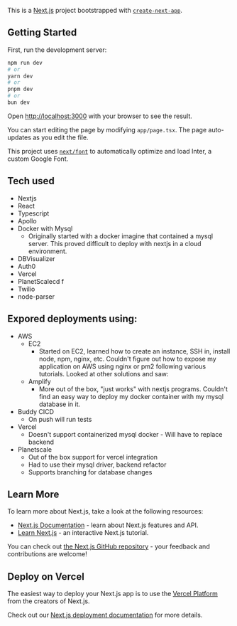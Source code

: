 This is a [Next.js](https://nextjs.org/) project bootstrapped with [`create-next-app`](https://github.com/vercel/next.js/tree/canary/packages/create-next-app).

## Getting Started

First, run the development server:

```bash
npm run dev
# or
yarn dev
# or
pnpm dev
# or
bun dev
```

Open [http://localhost:3000](http://localhost:3000) with your browser to see the result.

You can start editing the page by modifying `app/page.tsx`. The page auto-updates as you edit the file.

This project uses [`next/font`](https://nextjs.org/docs/basic-features/font-optimization) to automatically optimize and load Inter, a custom Google Font.

## Tech used

- Nextjs
- React
- Typescript
- Apollo
- Docker with Mysql
  - Originally started with a docker imagine that contained a mysql server. This proved difficult to deploy with nextjs in a cloud environment.
- DBVisualizer
- Auth0
- Vercel
- PlanetScalecd f
- Twilio
- node-parser

## Expored deployments using:

- AWS
  - EC2
    - Started on EC2, learned how to create an instance, SSH in, install node, npm, nginx, etc. Couldn't figure out how to expose my application on AWS using nginx or pm2 following various tutorials. Looked at other solutions and saw:
  - Amplify
    - More out of the box, "just works" with nextjs programs. Couldn't find an easy way to deploy my docker container with my mysql database in it.
- Buddy CICD
  - On push will run tests
- Vercel
  - Doesn't support containerized mysql docker - Will have to replace backend
- Planetscale
  - Out of the box support for vercel integration
  - Had to use their mysql driver, backend refactor
  - Supports branching for database changes

## Learn More

To learn more about Next.js, take a look at the following resources:

- [Next.js Documentation](https://nextjs.org/docs) - learn about Next.js features and API.
- [Learn Next.js](https://nextjs.org/learn) - an interactive Next.js tutorial.

You can check out [the Next.js GitHub repository](https://github.com/vercel/next.js/) - your feedback and contributions are welcome!

## Deploy on Vercel

The easiest way to deploy your Next.js app is to use the [Vercel Platform](https://vercel.com/new?utm_medium=default-template&filter=next.js&utm_source=create-next-app&utm_campaign=create-next-app-readme) from the creators of Next.js.

Check out our [Next.js deployment documentation](https://nextjs.org/docs/deployment) for more details.
